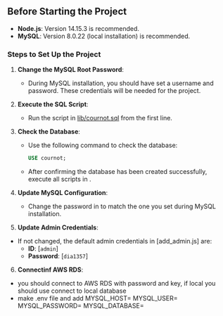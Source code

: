 ## Before Starting the Project

- **Node.js**: Version 14.15.3 is recommended.
- **MySQL**: Version 8.0.22 (local installation) is recommended.

### Steps to Set Up the Project

1. **Change the MySQL Root Password**:

   - During MySQL installation, you should have set a username and password. These credentials will be needed for the project.

2. **Execute the SQL Script**:

   - Run the script in [lib/cournot.sql](lib/cournot.sql) from the first line.

3. **Check the Database**:

   - Use the following command to check the database:
     ```sql
     USE cournot;
     ```
   - After confirming the database has been created successfully, execute all scripts in .

4. **Update MySQL Configuration**:

   - Change the password in to match the one you set during MySQL installation.

5. **Update Admin Credentials**:

- If not changed, the default admin credentials in [add_admin.js] are:
  - **ID**: [`admin`]
  - **Password**: [`dia1357`]

6. **Connectinf AWS RDS**:
- you should connect to AWS RDS with password and key, if local you should use connect to local database
- make .env file and add 
MYSQL_HOST=
MYSQL_USER=
MYSQL_PASSWORD=
MYSQL_DATABASE=
